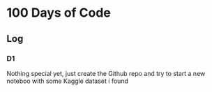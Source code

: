 # 100 Days of Code

## Log

### D1

Nothing special yet, just create the Github repo and try to start a new noteboo with some Kaggle dataset i found
